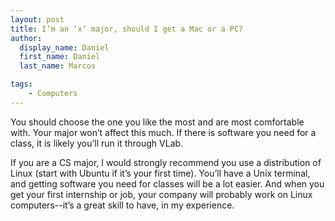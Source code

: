 ```yaml
---
layout: post
title: I’m an ‘x’ major, should I get a Mac or a PC?
author:
  display_name: Daniel
  first_name: Daniel
  last_name: Marcos

tags:
    - Computers
---
```


You should choose the one you like the most and are most comfortable with. Your major won’t affect this much. If there is software you need for a class, it is likely you’ll run it through VLab.

If you are a CS major, I would strongly recommend you use a distribution of Linux (start with Ubuntu if it’s your first time). You’ll have a Unix terminal, and getting software you need for classes will be a lot easier. And when you get your first internship or job, your company will probably work on Linux computers--it’s a great skill to have, in my experience. 
